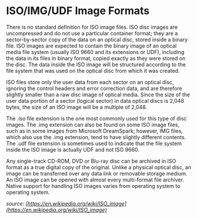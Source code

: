 # ISO/IMG/UDF Image Formats

There is no standard definition for ISO image files. ISO disc images are 
uncompressed and do not use a particular container format; they are a 
sector-by-sector copy of the data on an optical disc, stored inside a binary 
file. ISO images are expected to contain the binary image of an optical media 
file system (usually ISO 9660 and its extensions or UDF), including the data in 
its files in binary format, copied exactly as they were stored on the disc. The 
data inside the ISO image will be structured according to the file system that 
was used on the optical disc from which it was created.

ISO files store only the user data from each sector on an optical disc, 
ignoring the control headers and error correction data, and are therefore 
slightly smaller than a raw disc image of optical media. Since the size of the 
user data portion of a sector (logical sector) in data optical discs is 2,048 
bytes, the size of an ISO image will be a multiple of 2,048.

The .iso file extension is the one most commonly used for this type of disc 
images. The .img extension can also be found on some ISO image files, such as 
in some images from Microsoft DreamSpark; however, IMG files, which also use 
the .img extension, tend to have slightly different contents. The .udf file 
extension is sometimes used to indicate that the file system inside the ISO 
image is actually UDF and not ISO 9660.

Any single-track CD-ROM, DVD or Blu-ray disc can be archived in ISO format as a 
true digital copy of the original. Unlike a physical optical disc, an image can 
be transferred over any data link or removable storage medium. An ISO image can 
be opened with almost every multi-format file archiver. Native support for 
handling ISO images varies from operating system to operating system.

_source: [https://en.wikipedia.org/wiki/ISO_image](https://en.wikipedia.org/wiki/ISO_image)_
